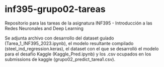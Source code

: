 # inf395-grupo02-tareas

Repositorio para las tareas de la asignatura INF395 - Introducción a las Redes Neuronales and Deep Learning

Se adjunta archivo con desarrollo del dataset guíado (Tarea_1_INF395_2023.ipynb), el modelo resultante compilado (steel_ind_regression.keras), el dataset con el que se desarrolló el modelo para el desafío Kaggle (Kaggle_Pred.ipynb) y los .csv ocupados en los submissions de kaggle (grupo02_predict_tarea1.csv).

